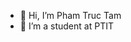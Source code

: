 - 👋 Hi, I’m Pham Truc Tam
- 🌱 I’m a student at PTIT



<!---
TrucTamPham/TrucTamPham is a ✨ special ✨ repository because its `README.md` (this file) appears on your GitHub profile.
You can click the Preview link to take a look at your changes.
--->
